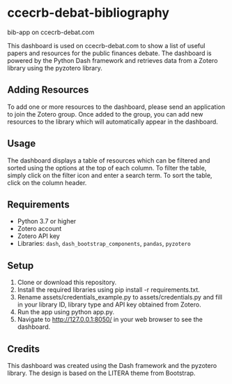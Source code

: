 # ccecrb-debat-bibliography
bib-app on ccecrb-debat.com

This dashboard is used on ccecrb-debat.com to show a list of useful papers and resources for the public finances debate. The dashboard is powered by the Python Dash framework and retrieves data from a Zotero library using the pyzotero library.

## Adding Resources

To add one or more resources to the dashboard, please send an application to join the Zotero group. Once added to the group, you can add new resources to the library which will automatically appear in the dashboard.

## Usage

The dashboard displays a table of resources which can be filtered and sorted using the options at the top of each column. To filter the table, simply click on the filter icon and enter a search term. To sort the table, click on the column header.

## Requirements

* Python 3.7 or higher
* Zotero account
* Zotero API key
* Libraries: `dash`, `dash_bootstrap_components`, `pandas`, `pyzotero`

## Setup

1. Clone or download this repository.
2. Install the required libraries using pip install -r requirements.txt.
3. Rename assets/credentials_example.py to assets/credentials.py and fill in your library ID, library type and API key obtained from Zotero.
4. Run the app using python app.py.
5. Navigate to http://127.0.0.1:8050/ in your web browser to see the dashboard.

## Credits

This dashboard was created using the Dash framework and the pyzotero library. The design is based on the LITERA theme from Bootstrap.

